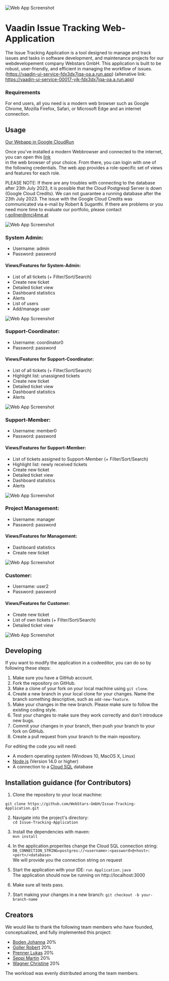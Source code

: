 ![Web App Screenshot](src/main/resources/META-INF/resources/images/logo-white.png)



# Vaadin Issue Tracking Web-Application


The Issue Tracking Application is a tool designed to manage and track issues and tasks
in software development, and maintenance projects for our webdevelopement company Webstars GmbH.
This application is built to be robust, user-friendly, and efficient in managing the
workflow of issues. (https://vaadin-ui-service-fdx3dx7jqa-oa.a.run.app) (altenative link: https://vaadin-ui-service-00017-yik-fdx3dx7jqa-oa.a.run.app)

### Requirements

For end users, all you need is a modern web browser such as Google Chrome, Mozilla Firefox,
Safari, or Microsoft Edge and an internet connection.



## Usage
[Our Webapp in Google CloudRun](https://vaadin-ui-service-fdx3dx7jqa-oa.a.run.app/)   



Once you've installed a modern Webbrowser and connected to the internet, you can open this [link](https://vaadin-ui-service-fdx3dx7jqa-oa.a.run.app/)  
in the web browser of your choice.
From there, you can login with one of the following credentials. The web app provides
a role-specific set of views and features for each role.  

PLEASE NOTE: If there are any troubles with connecting to the database after 23th July 2023, it is possible that the Cloud Postgresql Server is down (Google Cloud Credits). We can not guarantee a running database after the 23th July 2023. The issue with the Google Cloud Credits was communicated via e-mail by Robert & Suganthi. If there are problems or you need more time to evaluate our portfolio, please contact r.gollner@mci4me.at

![Web App Screenshot](src/main/resources/META-INF/resources/images/screenshots/sh_login.png)
### System Admin:  
  - Username: admin
  - Password: password  
#### Views/Features for System-Admin:
- List of all tickets (+ Filter/Sort/Search)  
- Create new ticket  
- Detailed ticket view
- Dashboard statistics
- Alerts
- List of users
- Add/manage user

![Web App Screenshot](src/main/resources/META-INF/resources/images/screenshots/sh_user.png)

### Support-Coordinator:
- Username: coordinator0
- Password: password
#### Views/Features for Support-Coordinator:
- List of all tickets (+ Filter/Sort/Search)  
- Highlight list: unassigned tickets  
- Create new ticket
- Detailed ticket view
- Dashboard statistics
- Alerts

![Web App Screenshot](src/main/resources/META-INF/resources/images/screenshots/sh_supportcoordinator.png)


### Support-Member:
- Username: member0
- Password: password
#### Views/Features for Support-Member:  
- List of tickets assigned to Support-Member (+ Filter/Sort/Search)  
- Highlight list: newly received tickets  
- Create new ticket  
- Detailed ticket view  
- Dashboard statistics  
- Alerts  

![Web App Screenshot](src/main/resources/META-INF/resources/images/screenshots/sh_memberStatistik.png)


### Project Management:  
- Username: manager  
- Password: password  
#### Views/Features for Management:
- Dashboard statistics
- Create new ticket

![Web App Screenshot](src/main/resources/META-INF/resources/images/screenshots/sh_dashboard.png)


### Customer:
- Username: user2
- Password: password  
#### Views/Features for Customer:
- Create new ticket
- List of own tickets (+ Filter/Sort/Search)
- Detailed ticket view  

![Web App Screenshot](src/main/resources/META-INF/resources/images/screenshots/sh_customer.png)



## Developing

If you want to modify the application in a codeeditor, you can do so by following these steps:

1. Make sure you have a GitHub account.
2. Fork the repository on GitHub.
3. Make a clone of your fork on your local machine using `git clone`.
4. Create a new branch in your local clone for your changes. Name the branch something descriptive, such as `add-new-feature`.
5. Make your changes in the new branch. Please make sure to follow the existing coding style.
6. Test your changes to make sure they work correctly and don't introduce new bugs.
7. Commit your changes in your branch, then push your branch to your fork on GitHub.
8. Create a pull request from your branch to the main repository.

For editing the code you will need:

- A modern operating system (Windows 10, MacOS X, Linux)
- [Node.js](https://nodejs.org) (Version 14.0 or higher)
- A connection to a [Cloud SQL](https://cloud.google.com/sql) database

## Installation guidance (for Contributors)

1. Clone the repository to your local machine:

`git clone https://github.com/WebStars-GmbH/Issue-Tracking-Application.git`

2. Navigate into the project's directory:  
   `cd Issue-Tracking-Application`


3. Install the dependencies with maven:  
   `mvn install`


4.  In the application.properites change the  Cloud SQL connection string:  
   `DB_CONNECTION_STRING=postgres://<username>:<password>@<host>:<port>/<database>`  
We will provide you the connection string on request


5. Start the application with your IDE:
    `run Application.java`   
   The application should now be running on http://localhost:3000


6. Make sure all tests pass.  
   


7. Start making your changes in a new branch:
   `git checkout -b your-branch-name`



## Creators

We would like to thank the following team members who have founded, conceptualized, and fully implemented this project:

- [Boden Johanna](https://github.com/orgs/WebStars-GmbH/people/HonigUndErde) 20%
- [Goller Robert](https://github.com/orgs/WebStars-GmbH/people/the-official-robert) 20%
- [Prenner Lukas](https://github.com/prennerproducts) 20%
- [Seppi Martin](https://github.com/orgs/WebStars-GmbH/people/Zetamasevt) 20%
- [Wagner Christine](https://github.com/orgs/WebStars-GmbH/people/HoepfnerUndMalz) 20%

The workload was evenly distributed among the team members. 

